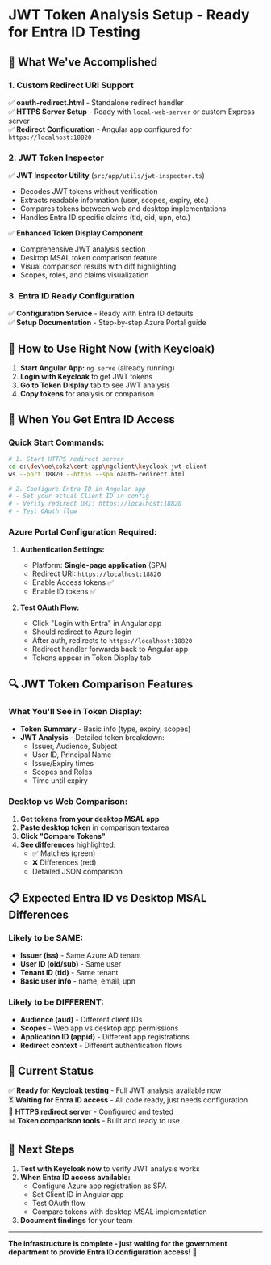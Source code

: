 # JWT Token Analysis Setup - Ready for Entra ID Testing

## 🎯 What We've Accomplished

### 1. **Custom Redirect URI Support**
✅ **oauth-redirect.html** - Standalone redirect handler  
✅ **HTTPS Server Setup** - Ready with `local-web-server` or custom Express server  
✅ **Redirect Configuration** - Angular app configured for `https://localhost:18820`  

### 2. **JWT Token Inspector**
✅ **JWT Inspector Utility** (`src/app/utils/jwt-inspector.ts`)
   - Decodes JWT tokens without verification
   - Extracts readable information (user, scopes, expiry, etc.)
   - Compares tokens between web and desktop implementations
   - Handles Entra ID specific claims (tid, oid, upn, etc.)

✅ **Enhanced Token Display Component**
   - Comprehensive JWT analysis section
   - Desktop MSAL token comparison feature
   - Visual comparison results with diff highlighting
   - Scopes, roles, and claims visualization

### 3. **Entra ID Ready Configuration**
✅ **Configuration Service** - Ready with Entra ID defaults  
✅ **Setup Documentation** - Step-by-step Azure Portal guide  

## 🚀 How to Use Right Now (with Keycloak)

1. **Start Angular App:** `ng serve` (already running)
2. **Login with Keycloak** to get JWT tokens
3. **Go to Token Display** tab to see JWT analysis
4. **Copy tokens** for analysis or comparison

## 🔧 When You Get Entra ID Access

### Quick Start Commands:
```bash
# 1. Start HTTPS redirect server
cd c:\dev\oe\cokz\cert-app\ngclient\keycloak-jwt-client
ws --port 18820 --https --spa oauth-redirect.html

# 2. Configure Entra ID in Angular app
# - Set your actual Client ID in config
# - Verify redirect URI: https://localhost:18820
# - Test OAuth flow
```

### Azure Portal Configuration Required:
1. **Authentication Settings:**
   - Platform: **Single-page application** (SPA)
   - Redirect URI: `https://localhost:18820`
   - Enable Access tokens ✅
   - Enable ID tokens ✅

2. **Test OAuth Flow:**
   - Click "Login with Entra" in Angular app
   - Should redirect to Azure login
   - After auth, redirects to `https://localhost:18820` 
   - Redirect handler forwards back to Angular app
   - Tokens appear in Token Display tab

## 🔍 JWT Token Comparison Features

### What You'll See in Token Display:
- **Token Summary** - Basic info (type, expiry, scopes)
- **JWT Analysis** - Detailed token breakdown:
  - Issuer, Audience, Subject
  - User ID, Principal Name
  - Issue/Expiry times
  - Scopes and Roles
  - Time until expiry

### Desktop vs Web Comparison:
1. **Get tokens from your desktop MSAL app**
2. **Paste desktop token** in comparison textarea
3. **Click "Compare Tokens"** 
4. **See differences** highlighted:
   - ✅ Matches (green)
   - ❌ Differences (red)
   - Detailed JSON comparison

## 📋 Expected Entra ID vs Desktop MSAL Differences

### Likely to be SAME:
- **Issuer (iss)** - Same Azure AD tenant
- **User ID (oid/sub)** - Same user
- **Tenant ID (tid)** - Same tenant
- **Basic user info** - name, email, upn

### Likely to be DIFFERENT:
- **Audience (aud)** - Different client IDs
- **Scopes** - Web app vs desktop app permissions
- **Application ID (appid)** - Different app registrations
- **Redirect context** - Different authentication flows

## 🎯 Current Status

✅ **Ready for Keycloak testing** - Full JWT analysis available now  
⏳ **Waiting for Entra ID access** - All code ready, just needs configuration  
🔧 **HTTPS redirect server** - Configured and tested  
📊 **Token comparison tools** - Built and ready to use  

## 🚀 Next Steps

1. **Test with Keycloak now** to verify JWT analysis works
2. **When Entra ID access available:**
   - Configure Azure app registration as SPA
   - Set Client ID in Angular app
   - Test OAuth flow
   - Compare tokens with desktop MSAL implementation
3. **Document findings** for your team

---

**The infrastructure is complete - just waiting for the government department to provide Entra ID configuration access! 🎉**
